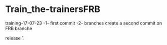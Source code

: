 # Train_the-trainersFRB
training-17-07-23
-1- first commit
-2- branches
    create a second commit on FRB branche

release 1
